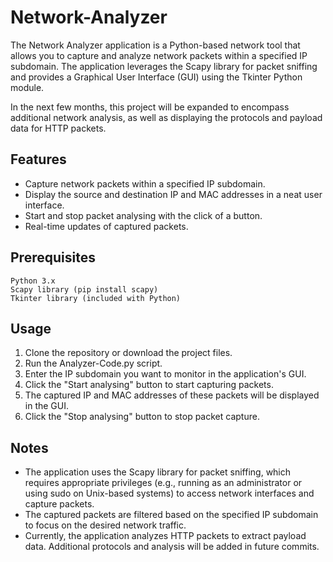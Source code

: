 # Network-Analyzer

The Network Analyzer application is a Python-based network tool that allows you to capture and analyze network packets within a specified IP subdomain. The application leverages the Scapy library for packet sniffing and provides a Graphical User Interface (GUI) using the Tkinter Python module.

In the next few months, this project will be expanded to encompass additional network analysis, as well as displaying the protocols and payload data for HTTP packets.

## Features
- Capture network packets within a specified IP subdomain.
- Display the source and destination IP and MAC addresses in a neat user interface.
- Start and stop packet analysing with the click of a button.
- Real-time updates of captured packets.

## Prerequisites
    Python 3.x
    Scapy library (pip install scapy)
    Tkinter library (included with Python)

## Usage
1. Clone the repository or download the project files.
2. Run the Analyzer-Code.py script.
3. Enter the IP subdomain you want to monitor in the application's GUI.
4. Click the "Start analysing" button to start capturing packets.
5. The captured IP and MAC addresses of these packets will be displayed in the GUI.
6. Click the "Stop analysing" button to stop packet capture.

## Notes
- The application uses the Scapy library for packet sniffing, which requires appropriate privileges (e.g., running as an administrator or using sudo on Unix-based systems) to access network interfaces and capture packets.
- The captured packets are filtered based on the specified IP subdomain to focus on the desired network traffic.
- Currently, the application analyzes HTTP packets to extract payload data. Additional protocols and analysis will be added in future commits.
